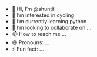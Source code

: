 - 👋 Hi, I’m @shuntiii
- 👀 I’m interested in cycling
- 🌱 I’m currently learning python
- 💞️ I’m looking to collaborate on ...
- 📫 How to reach me ...
- 😄 Pronouns: ...
- ⚡ Fun fact: ...

<!---
shuntiii/shuntiii is a ✨ special ✨ repository because its `README.md` (this file) appears on your GitHub profile.
You can click the Preview link to take a look at your changes.
--->
